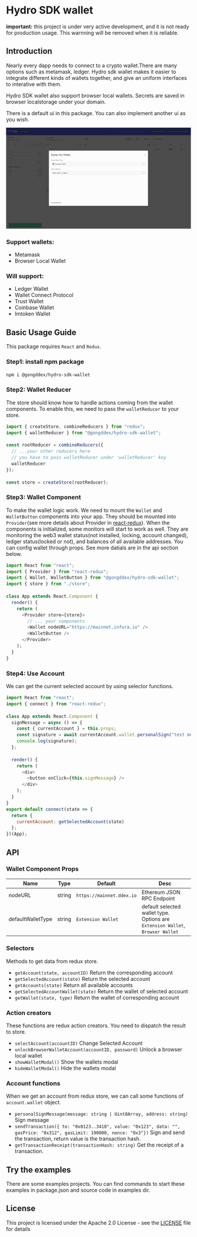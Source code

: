 # Hydro SDK wallet

**important:** this project is under very active development, and it is not ready for production usage. This warnning will be removed when it is reliable.

## Introduction

Nearly every dapp needs to connect to a crypto wallet.There are many options such as metamask, ledger. Hydro sdk wallet makes it easier to integrate different kinds of wallets together, and give an uniform interfaces to interative with them.

Hydro SDK wallet also support browser local wallets. Secrets are saved in browser localstorage under your domain.

There is a default ui in this package. You can also implement another ui as you wish.

![web-screen-shot](./assets/example.png)

### Support wallets:

- Metamask
- Browser Local Wallet

### Will support:

- Ledger Wallet
- Wallet Connect Protocol
- Trust Wallet
- Coinbase Wallet
- Imtoken Wallet

## Basic Usage Guide

This package requires `React` and `Redux`.

### Step1: install npm package

`npm i @gongddex/hydro-sdk-wallet`

### Step2: Wallet Reducer

The store should know how to handle actions coming from the wallet components. To enable this, we need to pass the `walletReducer` to your store.

```javascript
import { createStore, combineReducers } from "redux";
import { walletReducer } from "@gongddex/hydro-sdk-wallet";

const rootReducer = combineReducers({
  // ...your other reducers here
  // you have to pass walletReducer under 'walletReducer' key
  walletReducer
});

const store = createStore(rootReducer);
```

### Step3: Wallet Component

To make the wallet logic work. We need to mount the `Wallet` and `WalletButton` components into your app. They should be mounted into `Provider`(see more details about Provider in [react-redux](https://github.com/reduxjs/react-redux)). When the components is initialized, some monitors will start to work as well. They are monitoring the web3 wallet status(not installed, locking, account changed), ledger status(locked or not), and balances of all available addresses. You can config wallet through props. See more datials are in the api section below.

```javascript
import React from "react";
import { Provider } from "react-redux";
import { Wallet, WalletButton } from "@gongddex/hydro-sdk-wallet";
import { store } from "./store";

class App extends React.Component {
  render() {
    return (
      <Provider store={store}>
        // ... your components
        <Wallet nodeURL="https://mainnet.infura.io" />
        <WalletButton />
      </Provider>
    );
  }
}
```

### Step4: Use Account

We can get the current selected account by using selector functions.

```javascript
import React from "react";
import { connect } from "react-redux";

class App extends React.Component {
  signMessage = async () => {
    const { currentAccount } = this.props;
    const signature = await currentAccount.wallet.personalSign("test message");
    console.log(signature);
  };

  render() {
    return (
      <div>
        <button onClick={this.signMessage} />
      </div>
    );
  }
}
export default connect(state => {
  return {
    currentAccount: getSelectedAccount(state)
  };
})(App);
```

## API

### Wallet Component Props

| Name              | Type   | Default                   | Desc                                                                           |
| ----------------- | ------ | ------------------------- | ------------------------------------------------------------------------------ |
| nodeURL           | string | `https://mainnet.ddex.io` | Ethereum JSON RPC Endpoint                                                     |
| defaultWalletType | string | `Extension Wallet`        | default selected wallet type. Options are `Extension Wallet`, `Browser Wallet` |

### Selectors

Methods to get data from redux store.

- `getAccount(state, accountID)` Return the corresponding account
- `getSelectedAccount(state)` Return the selected account
- `getAccounts(state)` Return all available accounts
- `getSelectedAccountWallet(state)` Return the wallet of selected account
- `getWallet(state, type)` Return the wallet of corresponding account

### Action creators

These functions are redux action creators. You need to dispatch the result to store.

- `selectAccount(accountID)` Change Selected Account
- `unlockBrowserWalletAccount(accountID, password)` Unlock a browser local wallet
- `showWalletModal()` Show the wallets modal
- `hideWalletModal()` Hide the wallets modal

### Account functions

When we get an account from redux store, we can call some functions of `account.wallet` object.

- `personalSignMessage(message: string | Uint8Array, address: string)` Sign message
- `sendTransaction({ to: "0x0123..3410", value: "0x123", data: "", gasPrice: "0x312", gasLimit: 190000, nonce: "0x3"})` Sign and send the transaction, return value is the transaction hash.
- `getTransactionReceipt(transactionHash: string)` Get the receipt of a transaction.

## Try the examples

There are some examples projects. You can find commands to start these examples in package.json and source code in examples dir.

## License

This project is licensed under the Apache 2.0 License - see the [LICENSE](LICENSE) file for details
